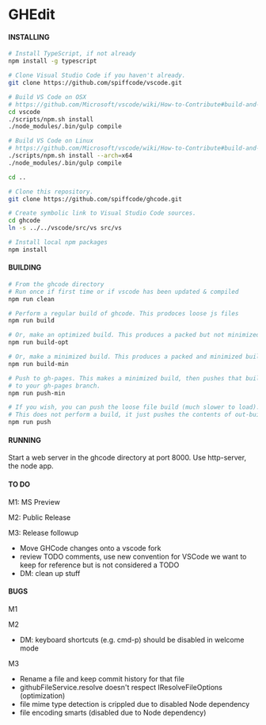 # GHEdit

#### INSTALLING
```bash
# Install TypeScript, if not already
npm install -g typescript

# Clone Visual Studio Code if you haven't already.
git clone https://github.com/spiffcode/vscode.git

# Build VS Code on OSX
# https://github.com/Microsoft/vscode/wiki/How-to-Contribute#build-and-run-from-source
cd vscode
./scripts/npm.sh install
./node_modules/.bin/gulp compile

# Build VS Code on Linux
# https://github.com/Microsoft/vscode/wiki/How-to-Contribute#build-and-run-from-source
./scripts/npm.sh install --arch=x64
./node_modules/.bin/gulp compile

cd ..

# Clone this repository.
git clone https://github.com/spiffcode/ghcode.git

# Create symbolic link to Visual Studio Code sources.
cd ghcode
ln -s ../../vscode/src/vs src/vs

# Install local npm packages
npm install
```
#### BUILDING
```bash
# From the ghcode directory
# Run once if first time or if vscode has been updated & compiled
npm run clean

# Perform a regular build of ghcode. This prodoces loose js files
npm run build

# Or, make an optimized build. This produces a packed but not minimized build
npm run build-opt

# Or, make a minimized build. This produces a packed and minimized build
npm run build-min

# Push to gh-pages. This makes a minimized build, then pushes that build
# to your gh-pages branch.
npm run push-min

# If you wish, you can push the loose file build (much slower to load).
# This does not perform a build, it just pushes the contents of out-build.
npm run push

```
#### RUNNING

Start a web server in the ghcode directory at port 8000. Use http-server, the node
app.

#### TO DO

M1: MS Preview

M2: Public Release

M3: Release followup
* Move GHCode changes onto a vscode fork
* review TODO comments, use new convention for VSCode we want to keep for reference but is not considered a TODO
* DM: clean up stuff

#### BUGS

M1
<empty>

M2
* DM: keyboard shortcuts (e.g. cmd-p) should be disabled in welcome mode

M3
* Rename a file and keep commit history for that file
* githubFileService.resolve doesn't respect IResolveFileOptions (optimization)
* file mime type detection is crippled due to disabled Node dependency
* file encoding smarts (disabled due to Node dependency)
